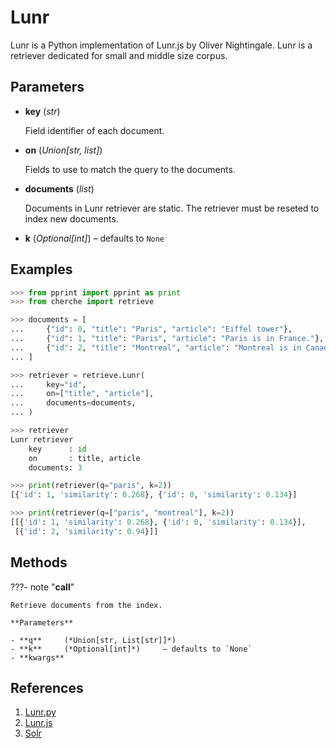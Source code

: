 # Lunr

Lunr is a Python implementation of Lunr.js by Oliver Nightingale. Lunr is a retriever dedicated for small and middle size corpus.



## Parameters

- **key** (*str*)

    Field identifier of each document.

- **on** (*Union[str, list]*)

    Fields to use to match the query to the documents.

- **documents** (*list*)

    Documents in Lunr retriever are static. The retriever must be reseted to index new documents.

- **k** (*Optional[int]*) – defaults to `None`



## Examples

```python
>>> from pprint import pprint as print
>>> from cherche import retrieve

>>> documents = [
...     {"id": 0, "title": "Paris", "article": "Eiffel tower"},
...     {"id": 1, "title": "Paris", "article": "Paris is in France."},
...     {"id": 2, "title": "Montreal", "article": "Montreal is in Canada."},
... ]

>>> retriever = retrieve.Lunr(
...     key="id",
...     on=["title", "article"],
...     documents=documents,
... )

>>> retriever
Lunr retriever
    key      : id
    on       : title, article
    documents: 3

>>> print(retriever(q="paris", k=2))
[{'id': 1, 'similarity': 0.268}, {'id': 0, 'similarity': 0.134}]

>>> print(retriever(q=["paris", "montreal"], k=2))
[[{'id': 1, 'similarity': 0.268}, {'id': 0, 'similarity': 0.134}],
 [{'id': 2, 'similarity': 0.94}]]
```

## Methods

???- note "__call__"

    Retrieve documents from the index.

    **Parameters**

    - **q**     (*Union[str, List[str]]*)    
    - **k**     (*Optional[int]*)     – defaults to `None`    
    - **kwargs**    
    
## References

1. [Lunr.py](https://github.com/yeraydiazdiaz/lunr.py)
2. [Lunr.js](https://lunrjs.com)
2. [Solr](https://solr.apache.org)

